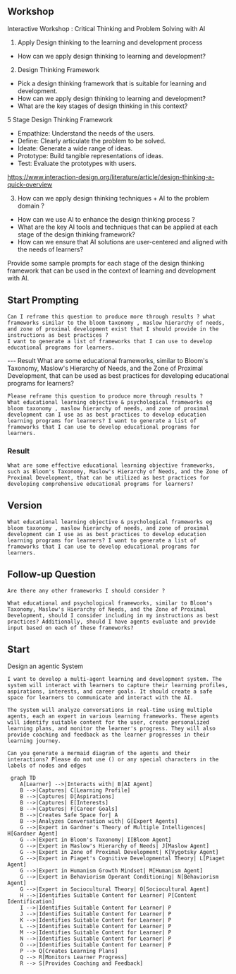 

## Workshop 

 Interactive Workshop : Critical Thinking and Problem Solving with AI


1) Apply Design thinking to the learning and development process
 - How can we apply design thinking to learning and development?

2) Design Thinking Framework
 - Pick a design thinking framework that is suitable for learning and development.
 - How can we apply design thinking to learning and development?
 - What are the key stages of design thinking in this context?
   
 5 Stage Design Thinking Framework
   
 - Empathize: Understand the needs of the users.
 - Define: Clearly articulate the problem to be solved.
 - Ideate: Generate a wide range of ideas.
 - Prototype: Build tangible representations of ideas.
 - Test: Evaluate the prototypes with users.

https://www.interaction-design.org/literature/article/design-thinking-a-quick-overview

3) How can we apply design thinking techniques + AI to the problem domain ?
 - How can we use AI to enhance the design thinking process ?
 - What are the key AI tools and techniques that can be applied at each stage of the design thinking framework?
 - How can we ensure that AI solutions are user-centered and aligned with the needs of learners?


 Provide some sample prompts for each stage of the design thinking framework that can be used in the context of learning and development with AI.


## Start Prompting


```text
Can I reframe this question to produce more through results ? what frameworks similar to the bloom taxonomy , maslow hierarchy of needs, and zone of proximal development exist that I should provide in the instructions as best practices ?
I want to generate a list of frameworks that I can use to develop educational programs for learners. 
```


--- Result 
What are some educational frameworks, similar to Bloom's Taxonomy, Maslow's Hierarchy of Needs, and the Zone of Proximal Development, that can be used as best practices for developing educational programs for learners?


```text
Please reframe this question to produce more through results ? 
What educational learning objective & psychological frameworks eg bloom taxonomy , maslow hierarchy of needs, and zone of proximal development can I use as as best practices to develop education learning programs for learners? I want to generate a list of frameworks that I can use to develop educational programs for learners.
```

### Result
```text
What are some effective educational learning objective frameworks, such as Bloom's Taxonomy, Maslow's Hierarchy of Needs, and the Zone of Proximal Development, that can be utilized as best practices for developing comprehensive educational programs for learners?
```

## Version
```text
What educational learning objective & psychological frameworks eg bloom taxonomy , maslow hierarchy of needs, and zone of proximal development can I use as as best practices to develop education learning programs for learners? I want to generate a list of frameworks that I can use to develop educational programs for learners.
```

## Follow-up Question
```text
Are there any other frameworks I should consider ?
```





```text 
What educational and psychological frameworks, similar to Bloom's Taxonomy, Maslow's Hierarchy of Needs, and the Zone of Proximal Development, should I consider including in my instructions as best practices? Additionally, should I have agents evaluate and provide input based on each of these frameworks?

```

## Start 
Design an agentic System 
```text
I want to develop a multi-agent learning and development system. The system will interact with learners to capture their learning profiles, aspirations, interests, and career goals. It should create a safe space for learners to communicate and interact with the AI.

The system will analyze conversations in real-time using multiple agents, each an expert in various learning frameworks. These agents will identify suitable content for the user, create personalized learning plans, and monitor the learner's progress. They will also provide coaching and feedback as the learner progresses in their learning journey.

Can you generate a mermaid diagram of the agents and their interactions? Please do not use () or any special characters in the labels of nodes and edges

```

```mermaid
 graph TD
    A[Learner] -->|Interacts with| B[AI Agent]
    B -->|Captures| C[Learning Profile]
    B -->|Captures| D[Aspirations]
    B -->|Captures| E[Interests]
    B -->|Captures| F[Career Goals]
    B -->|Creates Safe Space for| A
    B -->|Analyzes Conversation with| G[Expert Agents]
    G -->|Expert in Gardner's Theory of Multiple Intelligences| H[Gardner Agent]
    G -->|Expert in Bloom's Taxonomy| I[Bloom Agent]
    G -->|Expert in Maslow's Hierarchy of Needs| J[Maslow Agent]
    G -->|Expert in Zone of Proximal Development| K[Vygotsky Agent]
    G -->|Expert in Piaget's Cognitive Developmental Theory| L[Piaget Agent]
    G -->|Expert in Humanism Growth Mindset| M[Humanism Agent]
    G -->|Expert in Behaviorism Operant Conditioning| N[Behaviorism Agent]
    G -->|Expert in Sociocultural Theory| O[Sociocultural Agent]
    H -->|Identifies Suitable Content for Learner| P[Content Identification]
    I -->|Identifies Suitable Content for Learner| P
    J -->|Identifies Suitable Content for Learner| P
    K -->|Identifies Suitable Content for Learner| P
    L -->|Identifies Suitable Content for Learner| P
    M -->|Identifies Suitable Content for Learner| P
    N -->|Identifies Suitable Content for Learner| P
    O -->|Identifies Suitable Content for Learner| P
    P --> Q[Creates Learning Plans]
    Q --> R[Monitors Learner Progress]
    R --> S[Provides Coaching and Feedback] 
```

